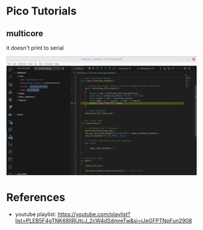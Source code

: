 # Pico Tutorials

## multicore

it doesn't print to serial

![debug](./img/Screenshot%20from%202023-10-08%2015-29-41.png)

# References

- youtube playlist: https://youtube.com/playlist?list=PLEB5F4gTNK68IlRIJtcJ_2cW4dSdmreTw&si=iJeGFPTNpFun2908
